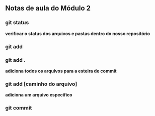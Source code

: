 ## Notas de aula do Módulo 2

### git status 
**verificar o status dos arquivos e pastas dentro do nosso repositório**

### git add
### git add .
**adiciona todos os arquivos para a esteira de commit**

### git add [caminho do arquivo]
**adiciona um arquivo específico**


### git commit